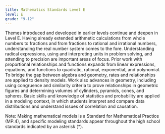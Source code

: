 ```yaml
---
title: Mathematics Standards Level E
level: E
grade: "9-12"
---
```

Themes introduced and developed in earlier levels continue and deepen in Level E. Having already extended arithmetic calculations from whole numbers to fractions and from fractions to rational and irrational numbers, understanding the real number system comes to the fore. Understanding radical expressions, using and interpreting units in problem solving, and attending to precision are important areas of focus. Prior work with proportional relationships and functions expands from linear expressions, equations, and functions to quadratic, rational, exponential, and polynomial. To bridge the gap between algebra and geometry, rates and relationships are applied to density models. Work also advances in geometry, including using congruence and similarity criteria to prove relationships in geometric figures and determining volumes of cylinders, pyramids, cones, and spheres. Basic skills and knowledge of statistics and probability are applied in a modeling context, in which students interpret and compare data distributions and understand issues of correlation and causation.

Note: Making mathematical models is a Standard for Mathematical Practice (MP.4), and specific modeling standards appear throughout the high school standards indicated by an asterisk (&#42;).
